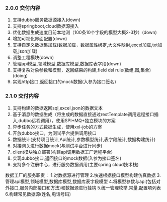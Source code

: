 ### 2.0.0 交付内容
1. 支持dubbo服务数据源接入(down)
2. 支持springboot,cloud数据源接入
3. 优化数据生成速度目前本地测（100条10个字段的模型大概2-3秒）(down)
4. 增加可视化界面配置(down)
5. 支持自定义数据集加载(数据加载，数据属性绑定,大文件映射,excel加载,txt加载,json加载)
6. 调整工程模块(down)
7. 管理api模型,领域模型,数据库模型,数据库表字段(down)
8. 支持复杂对象参数和模型，返回结果的构建,field dsl rule(数组,图,集合)(doing)
9. 实现http接口,返回接口的mock数据(入参为接口签名)


### 2.1.0 交付内容
1. 支持构建的数据返回sql,excel,json的数据文本
2. 基于消息的数据生成（将生成的数据直接通过restTemplate调用远程接口插入,dubbo远程调用），使用SPI+MQ+独立模块的方案
3. 异步任务的方式数据生成，使用xxl-job的方案
4. 开放dubbo接口，为测试平台提供调用接口
5. 数据统计(支持项目统计,Api统计,参数模型统计,表字段统计,数据构建统计)
6. 对接网关进行数据mock(与测试平台进行同步)
7. client模块独立部署(构建api调用数据工厂远程平台)
8. 实现dubbo接口,返回接口的mock数据(入参为接口签名)
9. 支持多个注册中心，进行服务数据调用(主要spring cloud技术栈)


数据工厂的服务职责：
1.对数据源进行管理
2.快速根据接口模型构建仿真数据
3.管理api模型,领域模型,数据库模型,数据库表字段模型
4.将模型参数与api(包括对外接口,服务内部接口和方法)和数据源进行挂钩
5.统一管理枚举,常量,配置项列表
6.构建常见数据源(姓名,电话号码)

